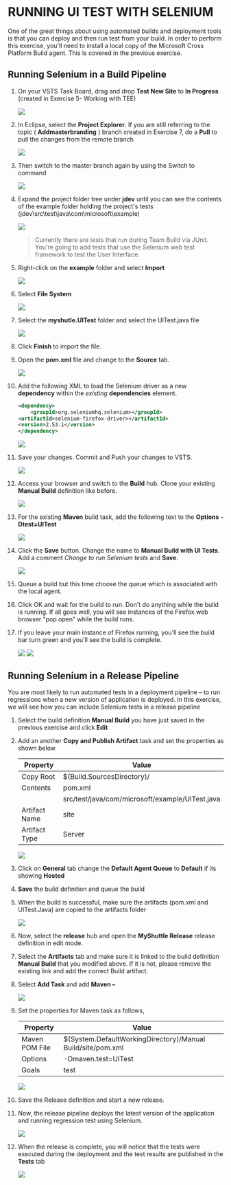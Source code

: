 # RUNNING UI TEST WITH SELENIUM

One of the great things about using automated builds and deployment tools is that you can deploy and then run test from your build. In order to perform this exercise, you&#39;ll need to install a local copy of the Microsoft Cross Platform Build agent. This is covered in the previous exercise.

## Running Selenium in a Build Pipeline

1.  On your VSTS Task Board, drag and drop **Test New Site** to **In Progress** (created in Exercise 5- Working with TEE)

    <img src="./images/selenium/image002.png">

1.  In Eclipse, select the **Project Explorer**. If you are still referring to the topic ( **Addmasterbranding** ) branch created in Exercise 7, do a **Pull** to pull the changes from the remote branch

    <img src="./images/selenium/image003.jpg">

1.  Then switch to the master branch again by using the Switch to command

    <img src="./images/selenium/image004.png">

1.  Expand the project folder tree under **jdev** until you can see the contents of the example folder holding the project&#39;s tests (jdev\src\test\java\com\microsoft\example)

    <img src="./images/selenium/image005.jpg">

    > Currently there are tests that run during Team Build via JUnit. You&#39;re going to add tests that use the Selenium web test framework to test the User Interface.

1.  Right-click on the **example** folder and select **Import**

    <img src="./images/selenium/image006.jpg">

1.  Select **File System**

    <img src="./images/selenium/image007.jpg">

1.  Select the **myshutle.UITest** folder and select the UITest.java file

    <img src="./images/selenium/image008.jpg">

1.  Click **Finish**  to import the file.

1.  Open the **pom.xml** file and change to the **Source** tab.

    <img src="./images/selenium/image008a.png">
    
1.  Add the following XML to load the Selenium driver as a new **dependency** within the _existing_ **dependencies** element.

    ```xml
    <dependency>
        <groupId>org.seleniumhq.selenium></groupId>
    <artifactId>selenium-firefox-driver></artifactId>
    <version>2.53.1</version>
    </dependency>
    ``` 
        
    <img src="./images/selenium/image002.jpg">

1.  Save your changes. Commit and Push your changes to VSTS.

    <img src="./images/selenium/image010.jpg">

1.  Access your browser and switch to the **Build** hub. Clone your existing **Manual Build** definition like before.

    <img src="./images/selenium/image011.png">

1.  For the existing **Maven** build task, add the following text to the **Options**  **-Dtest=UITest**

    <img src="./images/selenium/image012.jpg">

1.  Click the **Save** button. Change the name to **Manual Build with UI Tests**. Add a comment *Change to run Selenium tests* and **Save**.

    <img src="./images/selenium/image012a.jpg">

1.  Queue a build but this time choose the queue which is associated with the local agent.

1.  Click OK and wait for the build to run. Don&#39;t do anything while the build is running. If all goes well, you will see instances of the Firefox web browser &quot;pop open&quot; while the build runs.

1.  If you leave your main instance of Firefox running, you&#39;ll see the build bar turn green and you&#39;ll see the build is complete.

    <img src="./images/selenium/image013.jpg">

    <img src="./images/selenium/image014.jpg">

## Running Selenium in a Release Pipeline

You are most likely to run automated tests in a deployment pipeline – to run regressions when a new version of application is deployed. In this exercise, we will see how you can include Selenium tests in a release pipeline

1.  Select the build definition **Manual Build** you have just saved in the previous exercise and click **Edit**

1.  Add an another **Copy and Publish Artifact** task and set the properties as shown below

    | **Property** | **Value** |
    | --- | --- |
    | Copy Root | $(Build.SourcesDirectory)/ |
    | Contents | pom.xml |
                | src/test/java/com/microsoft/example/UITest.java|
    | Artifact Name | site |
    | Artifact Type | Server |

    <img src="./images/selenium/image015.jpg">

1.  Click on **General** tab change the **Default Agent Queue** to **Default** if its showing **Hosted**

1.  **Save** the build definition and queue the build

1.  When the build is successful, make sure the artifacts (pom.xml and UITest.Java) are copied to the artifacts folder

    <img src="./images/selenium/image015a.jpg">

1.  Now, select the **release** hub and open the **MyShuttle Release** release definition in edit mode.

1.  Select the **Artifacts** tab and make sure it is linked to the build definition **Manual Build** that you modified above. If it is not, please remove the existing link and add the correct Build artifact.

1.  Select **Add Task** and add **Maven –** 

    <img src="./images/selenium/image016a.jpg">

1.  Set the properties for Maven task as follows,

    | **Property** | **Value** |
    | --- | --- |
    | Maven POM File | $(System.DefaultWorkingDirectory)/Manual Build/site/pom.xml |
    | Options | -Dmaven.test=UITest |
    | Goals | test |
    

    <img src="./images/selenium/image016.jpg">

1.  Save the Release definition and start a new release.

1.  Now, the release pipeline deploys the latest version of the application and running regression test using Selenium.

    <img src="./images/selenium/image017.jpg">

1.  When the release is complete, you will notice that the tests were executed during the deployment and the test results are published in the **Tests** tab

    <img src="./images/selenium/image018.jpg">

